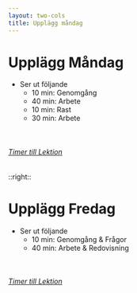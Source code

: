 ```yaml
---
layout: two-cols
title: Upplägg måndag
---
```


# Upplägg Måndag
+ Ser ut följande
  + 10 min: Genomgång
  + 40 min: Arbete
  + 10 min: Rast
  + 30 min: Arbete
    
<br>

###### [Timer till Lektion](https://alxivnov.github.io/Timer/#) 


<!--
Arbete betyder att det kan vara egetarbete men också grupparbete.
https://alxivnov.github.io/Timer/#
-->

::right::


# Upplägg Fredag
+ Ser ut följande
  + 10 min: Genomgång & Frågor
  + 40 min: Arbete & Redovisning
    
<br>

###### [Timer till Lektion](https://alxivnov.github.io/Timer/#)

